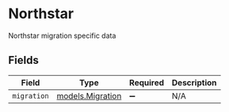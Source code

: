 # Northstar

Northstar migration specific data


## Fields

| Field                                      | Type                                       | Required                                   | Description                                |
| ------------------------------------------ | ------------------------------------------ | ------------------------------------------ | ------------------------------------------ |
| `migration`                                | [models.Migration](../models/migration.md) | :heavy_minus_sign:                         | N/A                                        |
